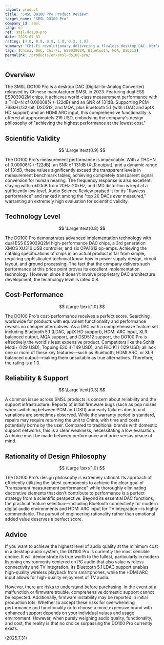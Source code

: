 ```yaml
---
layout: product
title: "SMSL DO100 Pro Product Review"
target_name: "SMSL DO100 Pro"
company_id: smsl
lang: en
ref: smsl-do100-pro
date: 2025-07-31
rating: [4.0, 0.9, 0.8, 1.0, 0.3, 1.0]
summary: "Chi-Fi revolutionary delivering a flawless desktop DAC. World-class measurement performance with dual ES9039Q2M chips and overwhelming feature density including Bluetooth 5.1, HDMI ARC, and MQA support for 219 USD. No other product exists with such comprehensive functionality at this price point, earning a perfect cost-performance evaluation."
tags: [China, DAC, Chi-Fi, ES9039Q2M, Bluetooth, MQA, DSD512]
permalink: /products/en/smsl-do100-pro/
---
```


## Overview

The SMSL DO100 Pro is a desktop DAC (Digital-to-Analog Converter) released by Chinese manufacturer SMSL in 2023. Featuring dual ESS ES9039Q2M chips, it achieves world-class measurement performance with a THD+N of 0.00008% (-122dB) and an SNR of 131dB. Supporting PCM 768kHz/32-bit, DSD512, and MQA, plus Bluetooth 5.1 (with LDAC and aptX HD support) and an HDMI ARC input, this comprehensive functionality is offered at approximately 219 USD, embodying the company's design philosophy of "achieving the highest performance at the lowest cost."

## Scientific Validity

$$ \Large \text{0.9} $$

The DO100 Pro's measurement performance is impeccable. With a THD+N of 0.00008% (-122dB), an SNR of 131dB (XLR output), and a dynamic range of 131dB, these values significantly exceed the transparent levels in measurement benchmark tables, achieving completely transparent signal conversion for human hearing. The frequency response is also excellent, staying within ±0.1dB from 20Hz-20kHz, and IMD distortion is kept at a sufficiently low level. Audio Science Review praised it for its "flawless performance" and ranked it among the "top 20 DACs ever measured," warranting an extremely high evaluation for scientific validity.

## Technology Level

$$ \Large \text{0.8} $$

The DO100 Pro demonstrates advanced implementation technology with dual ESS ES9039Q2M high-performance DAC chips, a 3rd generation XMOS XU316 USB controller, and six OPA1612 op-amps. Achieving the catalog specifications of chips in an actual product is far from simple, requiring sophisticated technical know-how in power supply design, circuit layout, and ground processing. The fact that the company delivers such performance at this price point proves its excellent implementation technology. However, since it doesn't involve proprietary DAC architecture development, the technology level is rated 0.8.

## Cost-Performance

$$ \Large \text{1.0} $$

The DO100 Pro's cost-performance receives a perfect score. Searching worldwide for products with equivalent functionality and performance reveals no cheaper alternatives. As a DAC with a comprehensive feature set including Bluetooth 5.1 (LDAC, aptX HD support), HDMI ARC input, XLR balanced output, MQA support, and DSD512 support, the DO100 Pro is effectively the world's least expensive product. Competitors like the Schiit Modi+ (129 USD), Topping E30 II (149 USD), and FiiO K11 (129 USD) all lack one or more of these key features—such as Bluetooth, HDMI ARC, or XLR balanced output—making them unsuitable as true alternatives. Therefore, the rating is a 1.0.

## Reliability & Support

$$ \Large \text{0.3} $$

A common issue across SMSL products is concern about reliability and the support infrastructure. Reports of initial firmware bugs (such as pop noises when switching between PCM and DSD) and early failures due to unit variations are sometimes observed. While the warranty period is standard, repairs may require returning the unit to China, with time and costs potentially borne by the user. Compared to traditional brands with domestic support networks, this is a clear weakness, necessitating a low evaluation. A choice must be made between performance and price versus peace of mind.

## Rationality of Design Philosophy

$$ \Large \text{1.0} $$

The DO100 Pro's design philosophy is extremely rational. Its approach of efficiently utilizing the latest components to achieve the clear goal of "transparent measurement performance" while thoroughly eliminating decorative elements that don't contribute to performance is a perfect strategy from a scientific perspective. Beyond its essential DAC functions, the practical feature selection—including Bluetooth connectivity for modern digital audio environments and HDMI ARC input for TV integration—is highly commendable. The pursuit of engineering rationality rather than emotional added value deserves a perfect score.

## Advice

If you want to achieve the highest level of audio quality at the minimum cost in a desktop audio system, the DO100 Pro is currently the most sensible choice. It will demonstrate its true worth to the fullest, particularly in modern listening environments centered on PC audio that also value wireless connectivity and TV integration. Its Bluetooth 5.1 LDAC support enables high-quality wireless playback from smartphones, while the HDMI ARC input allows for high-quality enjoyment of TV audio.

However, there are risks to understand before purchasing. In the event of a malfunction or firmware trouble, comprehensive domestic support cannot be expected. Additionally, firmware instability may be reported in initial production lots. Whether to accept these risks for overwhelming performance and functionality or to choose a more expensive brand with enhanced support depends on your individual values and usage environment. However, when purely weighing audio quality, functionality, and cost, the reality is that no choice surpassing the DO100 Pro currently exists.

(2025.7.31)
